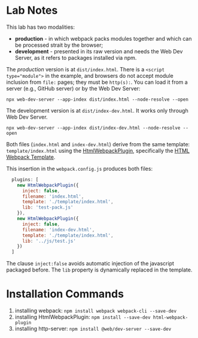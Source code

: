 # Lab Notes

This lab has two modalities:
* **production** - in which webpack packs modules together and which can be processed strait by the browser;
* **development** - presented in its raw version and needs the Web Dev Server, as it refers to packages installed via npm.

The *production* version is at `dist/index.html`. There is a `<script type="module">` in the example, and browsers do not accept module inclusion from `file:` pages; they must be `http(s):`. You can load it from a server (e.g., GitHub server) or by the Web Dev Server:

~~~
npx web-dev-server --app-index dist/index.html --node-resolve --open
~~~

The development version is at `dist/index-dev.html`. It works only through Web Dev Server.

~~~
npx web-dev-server --app-index dist/index-dev.html --node-resolve --open
~~~

Both files (`index.html` and `index-dev.html`) derive from the same template: `template/index.html` using the [HtmlWebpackPlugin](https://webpack.js.org/plugins/html-webpack-plugin/), specifically the [HTML Webpack Template](https://github.com/jaketrent/html-webpack-template).

This insertion in the `webpack.config.js` produces both files:
~~~js
  plugins: [
    new HtmlWebpackPlugin({
      inject: false,
      filename: 'index.html',
      template: './template/index.html',
      lib: 'test-pack.js'
    }),
    new HtmlWebpackPlugin({
      inject: false,
      filename: 'index-dev.html',
      template: './template/index.html',
      lib: '../js/test.js'
    })
  ]
~~~

The clause `inject:false` avoids automatic injection of the javascript packaged before. The `lib` property is dynamically replaced in the template.

# Installation Commands

1. installing webpack: `npm install webpack webpack-cli --save-dev`
2. installing HtmlWebpackPlugin: `npm install --save-dev html-webpack-plugin`
3. installing http-server: `npm install @web/dev-server --save-dev`